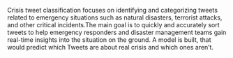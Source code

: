 Crisis tweet classification focuses on identifying and categorizing tweets related to emergency situations such as natural disasters, terrorist attacks, and other critical incidents.The main goal is to quickly and accurately sort tweets to help emergency responders and disaster management teams gain real-time insights into the situation on the ground. 
A model is built, that would predict which Tweets are about real crisis and which ones aren’t.


